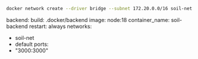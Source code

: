 ``` bash
docker network create --driver bridge --subnet 172.20.0.0/16 soil-net
```


backend:
build: .docker/backend
image: node:18
container_name: soil-backend
restart: always
networks:
- soil-net
- default
ports:
- "3000:3000"
